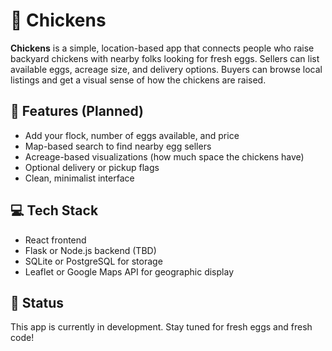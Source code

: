 # 🐔 Chickens

**Chickens** is a simple, location-based app that connects people who raise backyard chickens with nearby folks looking for fresh eggs. Sellers can list available eggs, acreage size, and delivery options. Buyers can browse local listings and get a visual sense of how the chickens are raised.

## 🌟 Features (Planned)

- Add your flock, number of eggs available, and price
- Map-based search to find nearby egg sellers
- Acreage-based visualizations (how much space the chickens have)
- Optional delivery or pickup flags
- Clean, minimalist interface

## 💻 Tech Stack

- React frontend
- Flask or Node.js backend (TBD)
- SQLite or PostgreSQL for storage
- Leaflet or Google Maps API for geographic display

## 🚧 Status

This app is currently in development. Stay tuned for fresh eggs and fresh code!
